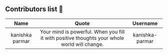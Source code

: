 ## Contributors list 📝

| Name | Quote | Username |
|:------:|:--------:|:---------:|
kanishka parmar| Your mind is powerful. When you fill it with positive thoughts your whole world will change. |kanishka-parmar
